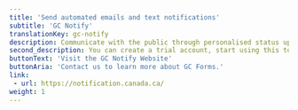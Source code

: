 ```yaml
---
title: 'Send automated emails and text notifications'
subtitle: 'GC Notify'
translationKey: gc-notify
description: Communicate with the public through personalised status updates and messages.
second_description: You can create a trial account, start using this tool, or contact us or by visiting the GC Notify website.
buttonText: 'Visit the GC Notify Website'
buttonAria: 'Contact us to learn more about GC Forms.'
link:
 - url: https://notification.canada.ca/
weight: 1    
---
```


